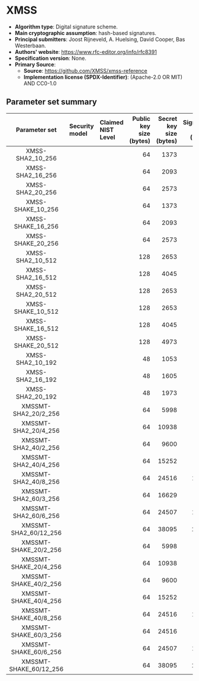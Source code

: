 # XMSS

- **Algorithm type**: Digital signature scheme.
- **Main cryptographic assumption**: hash-based signatures.
- **Principal submitters**: Joost Rijneveld, A. Huelsing, David Cooper, Bas Westerbaan.
- **Authors' website**: https://www.rfc-editor.org/info/rfc8391
- **Specification version**: None.
- **Primary Source**<a name="primary-source"></a>:
  - **Source**: https://github.com/XMSS/xmss-reference
  - **Implementation license (SPDX-Identifier)**: (Apache-2.0 OR MIT) AND CC0-1.0


## Parameter set summary

|     Parameter set      | Security model   | Claimed NIST Level   |   Public key size (bytes) |   Secret key size (bytes) |   Signature size (bytes) |
|:----------------------:|:-----------------|:---------------------|--------------------------:|--------------------------:|-------------------------:|
|    XMSS-SHA2_10_256    |                  |                      |                        64 |                      1373 |                     2500 |
|    XMSS-SHA2_16_256    |                  |                      |                        64 |                      2093 |                     2692 |
|    XMSS-SHA2_20_256    |                  |                      |                        64 |                      2573 |                     2820 |
|   XMSS-SHAKE_10_256    |                  |                      |                        64 |                      1373 |                     2500 |
|   XMSS-SHAKE_16_256    |                  |                      |                        64 |                      2093 |                     2692 |
|   XMSS-SHAKE_20_256    |                  |                      |                        64 |                      2573 |                     2820 |
|    XMSS-SHA2_10_512    |                  |                      |                       128 |                      2653 |                     9092 |
|    XMSS-SHA2_16_512    |                  |                      |                       128 |                      4045 |                     9476 |
|    XMSS-SHA2_20_512    |                  |                      |                       128 |                      2653 |                     9732 |
|   XMSS-SHAKE_10_512    |                  |                      |                       128 |                      2653 |                     9092 |
|   XMSS-SHAKE_16_512    |                  |                      |                       128 |                      4045 |                     9476 |
|   XMSS-SHAKE_20_512    |                  |                      |                       128 |                      4973 |                     9732 |
|    XMSS-SHA2_10_192    |                  |                      |                        48 |                      1053 |                     1492 |
|    XMSS-SHA2_16_192    |                  |                      |                        48 |                      1605 |                     1636 |
|    XMSS-SHA2_20_192    |                  |                      |                        48 |                      1973 |                     1732 |
|  XMSSMT-SHA2_20/2_256  |                  |                      |                        64 |                      5998 |                     4963 |
|  XMSSMT-SHA2_20/4_256  |                  |                      |                        64 |                     10938 |                     9251 |
|  XMSSMT-SHA2_40/2_256  |                  |                      |                        64 |                      9600 |                     5605 |
|  XMSSMT-SHA2_40/4_256  |                  |                      |                        64 |                     15252 |                     9893 |
|  XMSSMT-SHA2_40/8_256  |                  |                      |                        64 |                     24516 |                    18469 |
|  XMSSMT-SHA2_60/3_256  |                  |                      |                        64 |                     16629 |                     8392 |
|  XMSSMT-SHA2_60/6_256  |                  |                      |                        64 |                     24507 |                    14824 |
| XMSSMT-SHA2_60/12_256  |                  |                      |                        64 |                     38095 |                    27688 |
| XMSSMT-SHAKE_20/2_256  |                  |                      |                        64 |                      5998 |                     4963 |
| XMSSMT-SHAKE_20/4_256  |                  |                      |                        64 |                     10938 |                     9251 |
| XMSSMT-SHAKE_40/2_256  |                  |                      |                        64 |                      9600 |                     5605 |
| XMSSMT-SHAKE_40/4_256  |                  |                      |                        64 |                     15252 |                     9893 |
| XMSSMT-SHAKE_40/8_256  |                  |                      |                        64 |                     24516 |                    18469 |
| XMSSMT-SHAKE_60/3_256  |                  |                      |                        64 |                     24516 |                     8392 |
| XMSSMT-SHAKE_60/6_256  |                  |                      |                        64 |                     24507 |                    14824 |
| XMSSMT-SHAKE_60/12_256 |                  |                      |                        64 |                     38095 |                    27688 |
